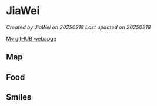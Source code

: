 # JiaWei
*Created by JiaWei on 20250218 Last updated on 20250218*

[My gitHUB webapge](https://github.com/nycu707058) 


## Map


## Food


## Smiles
